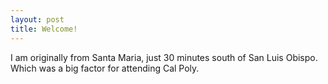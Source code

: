```yaml
---
layout: post
title: Welcome!
---
```

I am originally from Santa Maria, just 30 minutes south of San Luis Obispo. Which was a big factor for attending Cal Poly.
